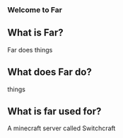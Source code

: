 ### Welcome to Far
## What is Far?
Far does things
## What does Far do?
things
## What is far used for?
A minecraft server called Switchcraft
